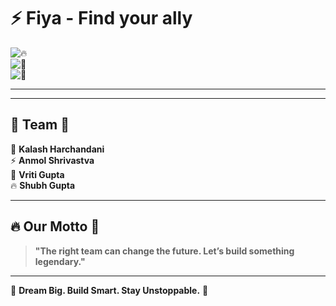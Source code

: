 # ⚡ Fiya  - Find your ally

![🔥](https://img.shields.io/badge/Innovation-🔥-red)  
![🚀](https://img.shields.io/badge/Building-Future-blue)  
![🤝](https://img.shields.io/badge/Connecting-Minds-green)  

---
</details>

---

## 👥 Team 💎  
🎯 **Kalash Harchandani**  
⚡ **Anmol Shrivastva**  
🚀 **Vriti Gupta**  
🔥 **Shubh Gupta**  

---

## 🔥 Our Motto 🌟  
> **"The right team can change the future. Let’s build something legendary."**  

---

🎯 **Dream Big. Build Smart. Stay Unstoppable.** 🚀  

